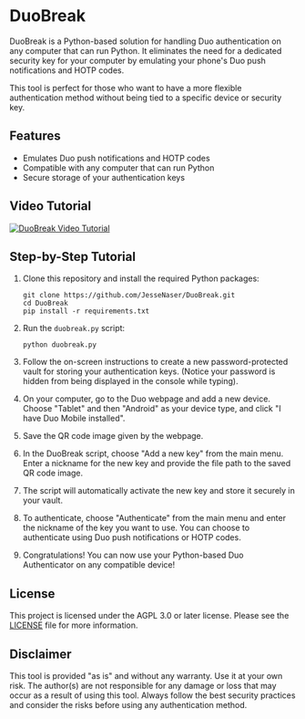 # DuoBreak

DuoBreak is a Python-based solution for handling Duo authentication on any computer that can run Python. It eliminates the need for a dedicated security key for your computer by emulating your phone's Duo push notifications and HOTP codes.

This tool is perfect for those who want to have a more flexible authentication method without being tied to a specific device or security key.

## Features

- Emulates Duo push notifications and HOTP codes
- Compatible with any computer that can run Python
- Secure storage of your authentication keys

## Video Tutorial

[![DuoBreak Video Tutorial](https://img.youtube.com/vi/PLACEHOLDER_VIDEO_ID/0.jpg)](https://www.youtube.com/watch?v=PLACEHOLDER_VIDEO_ID)

## Step-by-Step Tutorial

1. Clone this repository and install the required Python packages:

    ```
    git clone https://github.com/JesseNaser/DuoBreak.git
    cd DuoBreak
    pip install -r requirements.txt
    ```

2. Run the `duobreak.py` script:

    ```
    python duobreak.py
    ```

3. Follow the on-screen instructions to create a new password-protected vault for storing your authentication keys. (Notice your password is hidden from being displayed in the console while typing).

4. On your computer, go to the Duo webpage and add a new device. Choose "Tablet" and then "Android" as your device type, and click "I have Duo Mobile installed".

5. Save the QR code image given by the webpage.

6. In the DuoBreak script, choose "Add a new key" from the main menu. Enter a nickname for the new key and provide the file path to the saved QR code image.

7. The script will automatically activate the new key and store it securely in your vault.

8. To authenticate, choose "Authenticate" from the main menu and enter the nickname of the key you want to use. You can choose to authenticate using Duo push notifications or HOTP codes.

9. Congratulations! You can now use your Python-based Duo Authenticator on any compatible device!

## License

This project is licensed under the AGPL 3.0 or later license. Please see the [LICENSE](LICENSE) file for more information.

## Disclaimer

This tool is provided "as is" and without any warranty. Use it at your own risk. The author(s) are not responsible for any damage or loss that may occur as a result of using this tool. Always follow the best security practices and consider the risks before using any authentication method.
